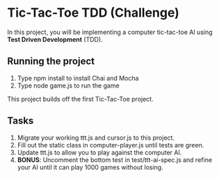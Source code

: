 # Tic-Tac-Toe TDD (Challenge)

In this project, you will be implementing a computer tic-tac-toe AI using **Test Driven Development** (TDD).

## Running the project

1. Type npm install to install Chai and Mocha
2. Type node game.js to run the game

This project builds off the first Tic-Tac-Toe project.

## Tasks

1. Migrate your working ttt.js and cursor.js to this project.
2. Fill out the static class in computer-player.js until tests are green.
3. Update ttt.js to allow you to play against the computer AI.
4. **BONUS**: Uncomment the bottom test in test/ttt-ai-spec.js and refine your AI until it can play 1000 games without losing.

